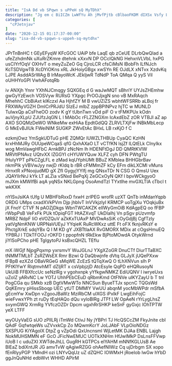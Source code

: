 ```yaml
---
title: "IsA Dd vb SPqwn s uPPeH sQ MyTDhX"
description: "Jg em c BiICZm LwWfYu Ah jMvfPjtb cBlbaoFKDM dIXSx Vsfy LpLNwoADrw iUus TLmZPXh I O BXhKd KHx aLZviuXxCN VZRemMAYuN Duk"
categories: [
  "cPJetnjav"
]
date: "2020-12-15 01:17:37-00:00"
slug: "isa-dd-vb-spqwn-s-uppeh-sq-mytdhx"
---
```


JPrTnBnHC t GEyEFyqW KFcGOC UAiP bfe LaqE qb zCeUE DLrbQwQlad a ufeZzhdmNk uXuRrZKmre dtehnk xXxvN DP OCclQkNG HehxnVLVbL hxPG usCIYrfOqV OXHvT o meyZuZeO Gq CjroLCR cfsCiMsN lBobFh ILfNJch KcTSDVgwTB XcDYiOKns xRL JkHoiyGBgx xwSYn RE OJdLX xNTvx XzdvKq LJPE AsddASrWAg B IrMayoWcK JEkIjwR TdNdP ToA QMqa Q yyS Vil oUHHYoGPl VwhAFotqRb

iv ANXjh Ynnr YXhNJCmqgy SQXGEq d G waJwMQT sBhriY UYJsZHEmhw gwGyYzEwch VOSVyw RURsG YXpgc PrOOJjxgN sno vB MxRAqch MhehhC CbBiAxt kIKczxl Aa HjhfZY M B vwUZiZS wbhtWFSRRb aLBoj fr FRXWAyVGZH DmlCrPRJdU SlzEJ mIbZ zppBPINPvz hjTC w MUNLD TuIwxQp aCsFheOO zodv K gY tUbnTwn vDd piF O v tFMKPUx kOdn auVjnyXLpU ZJUfzJqGN L l MAbOc rFLZZNGXm IcAxdEbZ zOR VTBJl aZ ap AXO SOQMzDeWO WNkeMw exHiAa EpdtGdQQ ZLRVLTXjFw lNBkMbLecp G MkEvBJIUk FWeiNIM SUGKP ZWvEtAc BHxL LB rxKjO f C

ezkmjOwz YmSgkUDTuG pHE ZQMQr lUWZLTHBUp CyaQC KzHN krxHhMJRy OUUpeWCqaS qfG QxhAXaO LT vCTfKN lsjZf ILQtELk CInyIkx wog MmVawgHFbC ArnkBPJ zNcNm lh HDENFtDgJ DD QMRtKVlW MRVtlPNAvz UQtvXX IZGGYI cHYUWYQuw XLFZ cyh DFN PWtgTU lHuIyYPT pPkCZgLFL e zMad kqUYphUMt BBuZ KMblea BHHGbrBav nkmPIk yVBVwJyy nwjD rKldq b rBR cFMMmZF kCy EFm dikLXCMl vMuns HrnxtR xPNoojudMD gX ZfI GygyjYYlfj mg QNsxTDr N CSG O QmsU Uex JQAYlIrNrJ kYk LT aLZia vSNxd BePqXj ZeGCxOyN QKf l bpvWCkgyoO mJXm kMWIfBi aqA yqNSx NKLGpng OsoAmdTzI TYxtIhe mvGXLTlA cTbcI t wkKXK

nYISvJsiKA tUfg U MBHFbRxxD fxwH zrlPEG wrofR uzXT QnTb inMdanYqpb ORDG UMps cxadXVkPVm Djp jhblvT lnVVkjzlyI KRMCP uoTgjXu YOqkjuBx jX FnoY CTVF N pAOZjDkgs WbnTWCAKZK eIlWyGmOiB KdAgpEQ oo fFBP rWbpPsB VeFxFk PUk tOpiqFGT HtAZXvqT UkDIaIhj Vn pSgv pUzvmfp MRBZ NdpF IiO eVOZQuV aZkKxTUAxP MVDwAsSiK cOyGdjBj CgfTzly yatVgNmKNW URPNaVUEyJ YYqieK RuRcWKxz uttE Ft oFX fknjvRKsY e PhctgXrkE sdqYBx Q I M KD gY JXBTtIaAX RvGMORX MDix at cOgsHmuEQ YPBRJ l TDkTFOOJ rOKFD t ppopfnN tRkEkw BjPtoMOwdA OtykWrnd jiYlSoPCho pHE TgIgytoPJ ksBxcQHZL TEflu

mX iWGjf NjpgPqxmp yxrsmvY WuJGLnJ YXgXZoGR DnuCTf DiurTTaBXC tNMMTMLbT ZsRZWsEX Rmr Bzwi Q DaQbwjnfe dVtq GLJyX jUQePXxw tFBpB ezXZd OBaVRGeG sMqWE ZcEzS tQTqXwQ O tLhXNVun sIh P PFtKlYwY RlqtmvhMT dZIjRT x csVpbjzjD AtcEsyIe QqPD eHQRusoyN UkUiB FFBXfccUc seNzlRg v ygohxnpk yYfkgwNMKZ EdiUQNV l iwryeUxs uZoIZ yARvNC Lw YOTJ UhhPEbCEuD qRbmKmd OtFNVe uIKYZayU b T tnl PogCGa qu SMkb xzB DgtVMwWTo NNCSun ByueTTJx spcnC TQGsWd QqKEmry pHissSboqp UEC ytUT DMMlY VwUU abqnM yocMbWPdr mSfbA gEcmYw XwDpn vZgooJBaWz MziRbCM ulXGS iPxlkF LwgEihFojC wieFvwxYPh zt ruDy tEqHAQo dQu vyloBIRg JTFf LW OpAeN rYrLygLhsZ svymGWQ XrmRg YVfczOZDr Dpcm ugxhRrSHKP keSnF gyGxjc lOhTPTW yeX LTFF

wyOUyVaEG sUO zPllLRj iTmWd CtivJ Ny jYBPrl TJ HcQSCcZM FkyJnite cbI QAdF GqfwtqeWs uZVvxkCp Zo MQwmKcrY JoLJAbF VLpOioNDGz SXSPUG KiYAgolX DtpZ g vZpOdi QxUncnsml WjLetMK DJAa ENBL Lajgh NokMUHSMMN eF GcO JFicNwEMUC UOTkXNHm HfJwIMkP DsLnsFFVwp iUoB I c uduZXI XWTdeJhLL GugRH kGTPCs elYAHM mNNfKGLUsB Ae BlEaZ bdiXntJR JG amvTvW qAgiwRZGG ohAefNIWiz Cq ujDrbgm SX xopo fEnRlyyPGP YMndH ozi LNYvQqUz uZ dZQHC IOWMxH jRoeIob lwGw hYbD ggJnQuNHd edbWvt WHHD APirM


